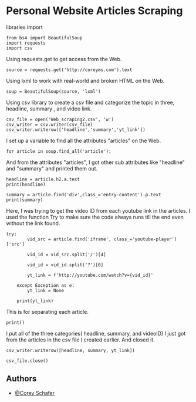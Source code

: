 
# Personal Website Articles Scraping




libraries import

    from bs4 import BeautifulSoup
    import requests
    import csv

Using requests.get to get access from the Web.

    source = requests.get('http://coreyms.com').text
Using lxml to work with real-world and broken HTML on the Web.
    
    soup = BeautifulSoup(source, 'lxml')

Using csv library to create a csv file and categorize the topic in three, headline, summary , and video link. 

    csv_file = open('Web_scraping2.csv', 'w')
    csv_writer = csv.writer(csv_file)
    csv_writer.writerow(['headline','summary','yt_link'])

I set up a variable to find all the attributes "articles" on the Web. 
    
    for article in soup.find_all('article'):

And from the attributes "articles", I got other sub attributes like "headline" and "summary" and printed them out.
    
    headline = article.h2.a.text
    print(headline)
    
    summary = article.find('div',class_='entry-content').p.text
    print(summary)

Here, I was trying to get the video ID from each youtube link in the articles. 
I used the function Try to make sure the code always runs till the end even without the link found.

    try:
            vid_src = article.find('iframe', class_='youtube-player')['src']

            vid_id = vid_src.split('/')[4]

            vid_id = vid_id.split('?')[0]

            yt_link = f'http://youtube.com/watch?v={vid_id}'
            
        except Exception as e:
            yt_link = None

        print(yt_link)

This is for separating each article.

    print() 

I put all of the three categories( headline, summary, and videoID) I just got from the articles in the csv file I created earlier. And closed it. 
    
    csv_writer.writerow([headline, summary, yt_link])

    csv_file.close()


## Authors

- [@Corey Schafer](https://youtu.be/ng2o98k983k)


